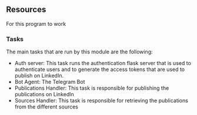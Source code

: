 

<h2> Resources</h2>

For this program to work

<h3> Tasks </h3>

The main tasks that are run by this module are the following:

* Auth server: This task runs the authentication flask server that is used to authenticate users
  and to generate the access tokens that are used to publish on LinkedIn.
* Bot Agent: The Telegram Bot
* Publications Handler: This task is responsible for publishing the publications on LinkedIn
* Sources Handler: This task is responsible for retrieving the publications from the different sources